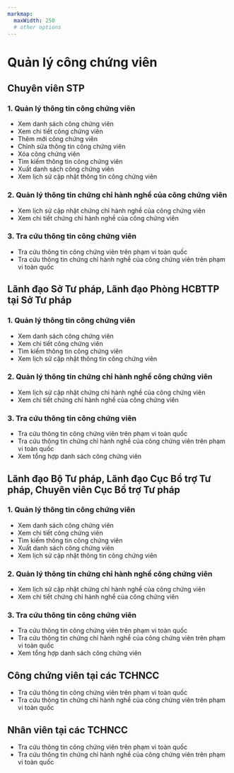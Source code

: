 ```yaml
---
markmap:
  maxWidth: 250
  # other options
---
```

# Quản lý công chứng viên
## Chuyên viên STP
  ### 1. Quản lý thông tin công chứng viên
  - Xem danh sách công chứng viên
  - Xem chi tiết công chứng viên
  - Thêm mới công chứng viên
  - Chỉnh sửa thông tin công chứng viên
  - Xóa công chứng viên
  - Tìm kiếm thông tin công chứng viên
  - Xuất danh sách công chứng viên
  - Xem lịch sử cập nhật thông tin công chứng viên
    
  ### 2. Quản lý thông tin chứng chỉ hành nghề của công chứng viên
  - Xem lịch sử cập nhật chứng chỉ hành nghề của công chứng viên
  - Xem chi tiết chứng chỉ hành nghề của công chứng viên

  ### 3. Tra cứu thông tin công chứng viên
  - Tra cứu thông tin công chứng viên trên phạm vi toàn quốc
  - Tra cứu thông tin chứng chỉ hành nghề của công chứng viên trên phạm vi toàn quốc

## Lãnh đạo Sở Tư pháp, Lãnh đạo Phòng HCBTTP tại Sở Tư pháp
  ### 1. Quản lý thông tin công chứng viên
  - Xem danh sách công chứng viên
  - Xem chi tiết công chứng viên
  - Tìm kiếm thông tin công chứng viên
  - Xem lịch sử cập nhật thông tin công chứng viên

  ### 2. Quản lý thông tin chứng chỉ hành nghề công chứng viên
  - Xem lịch sử cập nhật chứng chỉ hành nghề của công chứng viên
  - Xem chi tiết chứng chỉ hành nghề của công chứng viên

  ### 3. Tra cứu thông tin công chứng viên
  - Tra cứu thông tin công chứng viên trên phạm vi toàn quốc
  - Tra cứu thông tin chứng chỉ hành nghề của công chứng viên trên phạm vi toàn quốc
  - Xem tổng hợp danh sách công chứng viên

## Lãnh đạo Bộ Tư pháp, Lãnh đạo Cục Bổ trợ Tư pháp, Chuyên viên Cục Bổ trợ Tư pháp
  ### 1. Quản lý thông tin công chứng viên
  - Xem danh sách công chứng viên
  - Xem chi tiết công chứng viên
  - Tìm kiếm thông tin công chứng viên
  - Xuất danh sách công chứng viên
  - Xem lịch sử cập nhật thông tin công chứng viên

  ### 2. Quản lý thông tin chứng chỉ hành nghề công chứng viên
  - Xem lịch sử cập nhật chứng chỉ hành nghề của công chứng viên
  - Xem chi tiết chứng chỉ hành nghề của công chứng viên

  ### 3. Tra cứu thông tin công chứng viên
  - Tra cứu thông tin công chứng viên trên phạm vi toàn quốc
  - Tra cứu thông tin chứng chỉ hành nghề của công chứng viên trên phạm vi toàn quốc
  - Xem tổng hợp danh sách công chứng viên
  
## Công chứng viên tại các TCHNCC
  - Tra cứu thông tin công chứng viên trên phạm vi toàn quốc
  - Tra cứu thông tin chứng chỉ hành nghề của công chứng viên trên phạm vi toàn quốc

  ## Nhân viên tại các TCHNCC
  - Tra cứu thông tin công chứng viên trên phạm vi toàn quốc
  - Tra cứu thông tin chứng chỉ hành nghề của công chứng viên trên phạm vi toàn quốc






